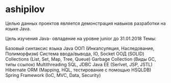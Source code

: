 # ashipilov
Целью данных проектов является демонстрация навыков разработки на языке Java.

Цель изучения Java- овладение на уровне junior до 31.01.2018
Темы:

Базовый синтаксис языка Java
ООП (Инкапсуляция, Наследование, Полиморфизм)
Система ввода/вывода, IO, Socket
ООД (SOLID)
Collections (List, Set, Map, Tree, Queue)
Garbage Collection (Виды GC, типы ссылок)
Multithreading
SQL, JDBC
Java EE (Serlvet, JSP, JSTL)
Hibernate ORM (Mapping, HQL, тестирование с помощью HSQLDB)
Spring Framework (IoC, MVC, Data, Security)

